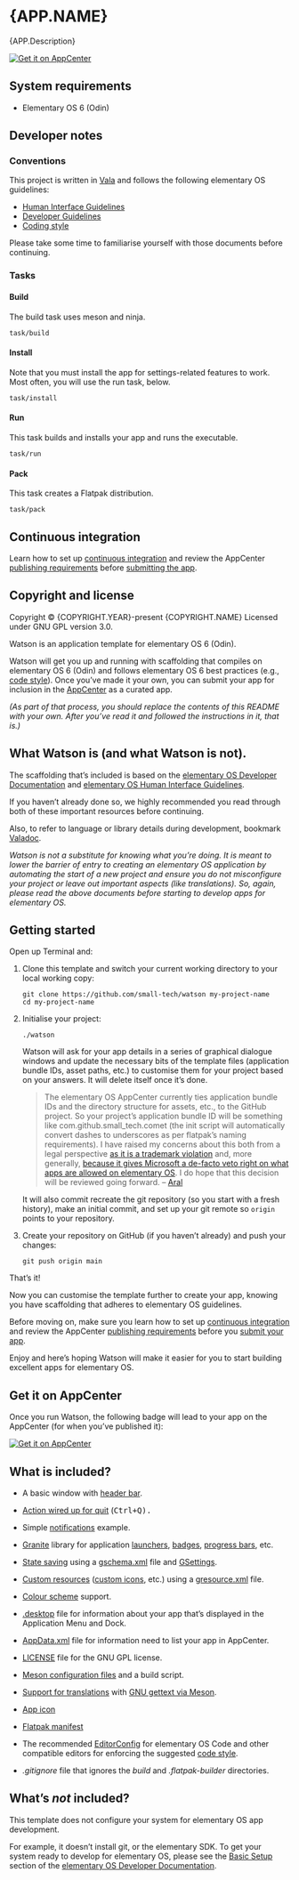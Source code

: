 # {APP.NAME}

{APP.Description}

[![Get it on AppCenter](https://appcenter.elementary.io/badge.svg)](https://appcenter.elementary.io/com.github.{GITHUB.ORG}.{GITHUB.APP}])

## System requirements

  - Elementary OS 6 (Odin)

## Developer notes

### Conventions

This project is written in [Vala](https://valadoc.org/) and follows the following elementary OS guidelines:

  - [Human Interface Guidelines](https://docs.elementary.io/hig/)
  - [Developer Guidelines](https://docs.elementary.io/develop/)
  - [Coding style](https://docs.elementary.io/develop/writing-apps/code-style)

Please take some time to familiarise yourself with those documents before continuing.

### Tasks

#### Build

The build task uses meson and ninja.

```shell
task/build
```

#### Install

Note that you must install the app for settings-related features to work. Most often, you will use the run task, below.

```shell
task/install
```

#### Run

This task builds and installs your app and runs the executable.

```shell
task/run
```

#### Pack

This task creates a Flatpak distribution.

```shell
task/pack
```

## Continuous integration

Learn how to set up [continuous integration](https://docs.elementary.io/develop/writing-apps/our-first-app/continuous-integration) and review the AppCenter [publishing requirements](https://docs.elementary.io/develop/appcenter/publishing-requirements) before [submitting the app](https://developer.elementary.io/).

## Copyright and license

Copyright &copy; {COPYRIGHT.YEAR}-present {COPYRIGHT.NAME}
Licensed under GNU GPL version 3.0.

Watson is an application template for elementary OS 6 (Odin).

Watson will get you up and running with scaffolding that compiles on elementary OS 6 (Odin) and follows elementary OS 6 best practices (e.g., [code style](https://docs.elementary.io/develop/writing-apps/code-style)). Once you’ve made it your own, you can submit your app for inclusion in the [AppCenter](https://docs.elementary.io/develop/appcenter/publishing-requirements) as a curated app.

_(As part of that process, you should replace the contents of this README with your own. After you’ve read it and followed the instructions in it, that is.)_

## What Watson is (and what Watson is not).

The scaffolding that’s included is based on the [elementary OS Developer Documentation](https://docs.elementary.io/develop/) and [elementary OS Human Interface Guidelines](https://docs.elementary.io/hig/).

If you haven’t already done so, we highly recommended you read through both of these important resources before continuing.

Also, to refer to language or library details during development, bookmark [Valadoc](https://valadoc.org/).

_Watson is not a substitute for knowing what you’re doing. It is meant to lower the barrier of entry to creating an elementary OS application by automating the start of a new project and ensure you do not misconfigure your project or leave out important aspects (like translations). So, again, please read the above documents before starting to develop apps for elementary OS._

## Getting started

Open up Terminal and:

1. Clone this template and switch your current working directory to your local working copy:

    ```shell
    git clone https://github.com/small-tech/watson my-project-name
    cd my-project-name
    ```

1. Initialise your project:

    ```shell
    ./watson
    ```

    Watson will ask for your app details in a series of graphical dialogue windows and update the necessary bits of the template files (application bundle IDs, asset paths, etc.) to customise them for your project based on your answers. It will delete itself once it’s done.

    > The elementary OS AppCenter currently ties application bundle IDs and the directory structure for assets, etc., to the GitHub project. So your project’s application bundle ID will be something like com.github.small_tech.comet (the init script will automatically convert dashes to underscores as per flatpak’s naming requirements). I have raised my concerns about this both from a legal perspective [as it is a trademark violation](https://github.com/elementary/appcenter/discussions/1622) and, more generally, [because it gives Microsoft a de-facto veto right on what apps are allowed on elementary OS](https://github.com/elementary/houston/issues/436#issuecomment-905554984). I do hope that this decision will be reviewed going forward. – [Aral](https://ar.al)

    It will also commit recreate the git repository (so you start with a fresh history), make an initial commit, and set up your git remote so `origin` points to your repository.

2. Create your repository on GitHub (if you haven’t already) and push your changes:

    ```shell
    git push origin main
    ```

That’s it!

Now you can customise the template further to create your app, knowing you have scaffolding that adheres to elementary OS guidelines.

Before moving on, make sure you learn how to set up [continuous integration](https://docs.elementary.io/develop/writing-apps/our-first-app/continuous-integration) and review the AppCenter [publishing requirements](https://docs.elementary.io/develop/appcenter/publishing-requirements) before you [submit your app](https://developer.elementary.io/).

Enjoy and here’s hoping Watson will make it easier for you to start building excellent apps for elementary OS.

## Get it on AppCenter

Once you run Watson, the following badge will lead to your app on the AppCenter (for when you’ve published it):

[![Get it on AppCenter](https://appcenter.elementary.io/badge.svg)](https://appcenter.elementary.io/com.github.USER.REPO)

## What is included?

  - A basic window with [header bar](https://docs.elementary.io/develop/apis/actions#gtk-headerbar).

  - [Action wired up for quit](https://docs.elementary.io/develop/apis/actions#glib-simpleaction) (<kbd>Ctrl</kdb>+<kbd>Q</kbd>).

  - Simple [notifications](https://docs.elementary.io/develop/apis/notifications) example.

  - [Granite](https://valadoc.org/granite/Granite.html) library for application [launchers](https://docs.elementary.io/develop/apis/launchers), [badges](https://docs.elementary.io/develop/apis/launchers#badges), [progress bars](https://docs.elementary.io/develop/apis/launchers#progress-bars), etc.

  - [State saving](https://docs.elementary.io/develop/apis/state-saving) using a [gschema.xml](https://docs.elementary.io/develop/apis/state-saving#define-settings-keys) file and [GSettings](https://valadoc.org/gio-2.0/GLib.Settings.html).

  - [Custom resources](https://docs.elementary.io/develop/apis/gresource) ([custom icons](https://docs.elementary.io/develop/apis/gresource#icons), etc.) using a [gresource.xml](https://docs.elementary.io/develop/apis/gresource) file.

  - [Colour scheme](https://docs.elementary.io/develop/apis/color-scheme) support.

  - [.desktop](https://docs.elementary.io/develop/writing-apps/our-first-app#the-desktop-file) file for information about your app that’s displayed in the Application Menu and Dock.

  - [AppData.xml](https://docs.elementary.io/develop/writing-apps/our-first-app#appdata-xml) file for information need to list your app in AppCenter.

  - [LICENSE](https://docs.elementary.io/develop/writing-apps/our-first-app#legal-stuff) file for the GNU GPL license.

  - [Meson configuration files](https://docs.elementary.io/develop/writing-apps/our-first-app/the-build-system) and a build script.

  - [Support for translations](https://docs.elementary.io/develop/writing-apps/our-first-app/translations) with [GNU gettext via Meson](https://mesonbuild.com/Localisation.html).

  - [App icon](https://docs.elementary.io/develop/writing-apps/our-first-app/icons)

  - [Flatpak manifest](https://docs.elementary.io/develop/writing-apps/our-first-app/packaging)

  - The recommended [EditorConfig](https://docs.elementary.io/develop/writing-apps/code-style#editorconfig) for elementary OS Code and other compatible editors for enforcing the suggested [code style](https://docs.elementary.io/develop/writing-apps/code-style).

  - _.gitignore_ file that ignores the _build_ and _.flatpak-builder_ directories.

## What’s _not_ included?

This template does not configure your system for elementary OS app development.

For example, it doesn’t install git, or the elementary SDK. To get your system ready to develop for elementary OS, please see the [Basic Setup](https://docs.elementary.io/develop/writing-apps/the-basic-setup) section of the [elementary OS Developer Documentation](https://docs.elementary.io/develop/).
